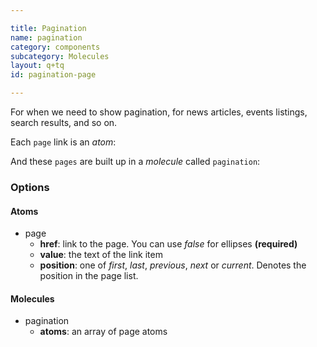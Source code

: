 ```yaml
---

title: Pagination
name: pagination
category: components
subcategory: Molecules
layout: q+tq
id: pagination-page

---
```


<div class="lead"><p>For when we need to show pagination, for news articles, events listings, search results, and so on.</p></div>

Each `page` link is an _atom_:

<script>
component("page", { "href": "?page=1", "value": "1" } );
</script>

And these `pages` are built up in a _molecule_ called `pagination`:

<script>
component("pagination", { "atoms": [
  { "page": { "href": "?page=1", "value": "1", "position": "first" } },
  { "page": { "href": "?page=2", "value": "2" } },
  { "page": { "href": false, "value": "..." } },
  { "page": { "href": "?page=24", "value": "24" } },
  { "page": { "href": "?page=25", "value": "25", "position": "previous" } },
  { "page": { "href": "?page=26", "value": "26", "position": "current" } },
  { "page": { "href": "?page=27", "value": "27", "position": "next" } },
  { "page": { "href": "?page=28", "value": "28" } },
  { "page": { "href": false, "value": "..." } },
  { "page": { "href": "?page=49", "value": "49" } },
  { "page": { "href": "?page=50", "value": "50", "position": "last" } }
]});
</script>


### Options


#### Atoms


* page
  * **href**: link to the page. You can use _false_ for ellipses **(required)**
  * **value**: the text of the link item
  * **position**: one of _first_, _last_, _previous_, _next_ or _current_. Denotes the position in the page list.


#### Molecules


* pagination
  * **atoms**: an array of page atoms